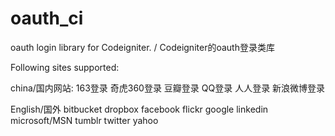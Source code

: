 oauth_ci
========

oauth login library for Codeigniter. / Codeigniter的oauth登录类库

Following sites supported:

china/国内网站:
163登录
奇虎360登录
豆瓣登录
QQ登录
人人登录
新浪微博登录

English/国外
bitbucket
dropbox
facebook
flickr
google
linkedin
microsoft/MSN
tumblr
twitter
yahoo
